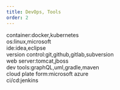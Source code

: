```yaml
---
title: DevOps, Tools
order: 2
---
```


container:docker,kubernetes  
os:linux,microsoft  
ide:idea,eclipse  
version control:git,github,gitlab,subversion  
web server:tomcat,jboss  
dev tools:graphQL,uml,gradle,maven  
cloud plate form:microsoft azure  
ci/cd:jenkins
